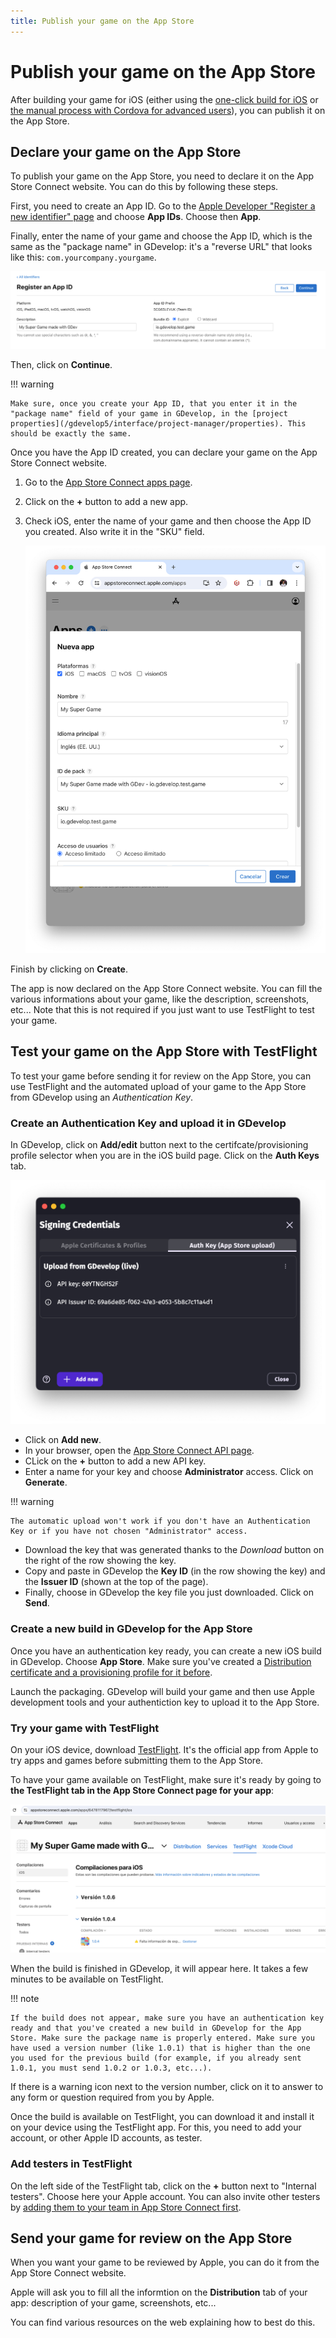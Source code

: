 ```yaml
---
title: Publish your game on the App Store
---
```

# Publish your game on the App Store

After building your game for iOS (either using the [one-click build for iOS](/gdevelop5/publishing/ios) or [the manual process with Cordova for advanced users](/gdevelop5/publishing/android_and_ios_with_cordova)), you can publish it on the App Store.

## Declare your game on the App Store

To publish your game on the App Store, you need to declare it on the App Store Connect website. You can do this by following these steps.

First, you need to create an App ID. Go to the [Apple Developer "Register a new identifier" page](https://developer.apple.com/account/resources/identifiers/add/bundleId) and choose **App IDs**. Choose then **App**.

Finally, enter the name of your game and choose the App ID, which is the same as the "package name" in GDevelop: it's a "reverse URL" that looks like this: `com.yourcompany.yourgame`.

![Creating an App ID](./create-app-id.png)

Then, click on **Continue**.

!!! warning

    Make sure, once you create your App ID, that you enter it in the "package name" field of your game in GDevelop, in the [project properties](/gdevelop5/interface/project-manager/properties). This should be exactly the same.

Once you have the App ID created, you can declare your game on the App Store Connect website.

1. Go to the [App Store Connect apps page](https://appstoreconnect.apple.com/apps).
3. Click on the **+** button to add a new app.
4. Check iOS, enter the name of your game and then choose the App ID you created. Also write it in the "SKU" field.

     ![Adding a new app](./declare-app-app-store-connect.png)

Finish by clicking on **Create**.

The app is now declared on the App Store Connect website. You can fill the various informations about your game, like the description, screenshots, etc... Note that this is not required if you just want to use TestFlight to test your game.

## Test your game on the App Store with TestFlight

To test your game before sending it for review on the App Store, you can use TestFlight and the automated upload of your game to the App Store from GDevelop using an *Authentication Key*.

### Create an Authentication Key and upload it in GDevelop

In GDevelop, click on **Add/edit** button next to the certifcate/provisioning profile selector when you are in the iOS build page. Click on the **Auth Keys** tab.

![Authentication keys listing](./auth-keys-listing.png)

- Click on **Add new**.
- In your browser, open the [App Store Connect API page](https://appstoreconnect.apple.com/access/integrations/api).
- CLick on the **+** button to add a new API key.
- Enter a name for your key and choose **Administrator** access. Click on **Generate**.

!!! warning

    The automatic upload won't work if you don't have an Authentication Key or if you have not chosen "Administrator" access.

- Download the key that was generated thanks to the *Download* button on the right of the row showing the key.
- Copy and paste in GDevelop the **Key ID** (in the row showing the key) and the **Issuer ID** (shown at the top of the page).
- Finally, choose in GDevelop the key file you just downloaded. Click on **Send**.

### Create a new build in GDevelop for the App Store

Once you have an authentication key ready, you can create a new iOS build in GDevelop. Choose **App Store**. Make sure you've created a [Distribution certificate and a provisioning profile for it before](..).

Launch the packaging. GDevelop will build your game and then use Apple development tools and your authentiction key to upload it to the App Store.

### Try your game with TestFlight

On your iOS device, download [TestFlight](https://apps.apple.com/fr/app/testflight/id899247664). It's the official app from Apple to try apps and games before submitting them to the App Store.

To have your game available on TestFlight, make sure it's ready by going to **the TestFlight tab in the App Store Connect page for your app**:

![The TestFlight tab in the App Store Connect page for your app](./testflight-app-store-connect.png)


When the build is finished in GDevelop, it will appear here. It takes a few minutes to be available on TestFlight.

!!! note

    If the build does not appear, make sure you have an authentication key ready and that you've created a new build in GDevelop for the App Store. Make sure the package name is properly entered. Make sure you have used a version number (like 1.0.1) that is higher than the one you used for the previous build (for example, if you already sent 1.0.1, you must send 1.0.2 or 1.0.3, etc...).

If there is a warning icon next to the version number, click on it to answer to any form or question required from you by Apple.

Once the build is available on TestFlight, you can download it and install it on your device using the TestFlight app. For this, you need to add your account, or other Apple ID accounts, as tester.

### Add testers in TestFlight

On the left side of the TestFlight tab, click on the **+** button next to "Internal testers".
Choose here your Apple account. You can also invite other testers by [adding them to your team in App Store Connect first](https://appstoreconnect.apple.com/access/users).

## Send your game for review on the App Store

When you want your game to be reviewed by Apple, you can do it from the App Store Connect website.

Apple will ask you to fill all the informtion on the **Distribution** tab of your app: description of your game, screenshots, etc...

You can find various resources on the web explaining how to best do this.
